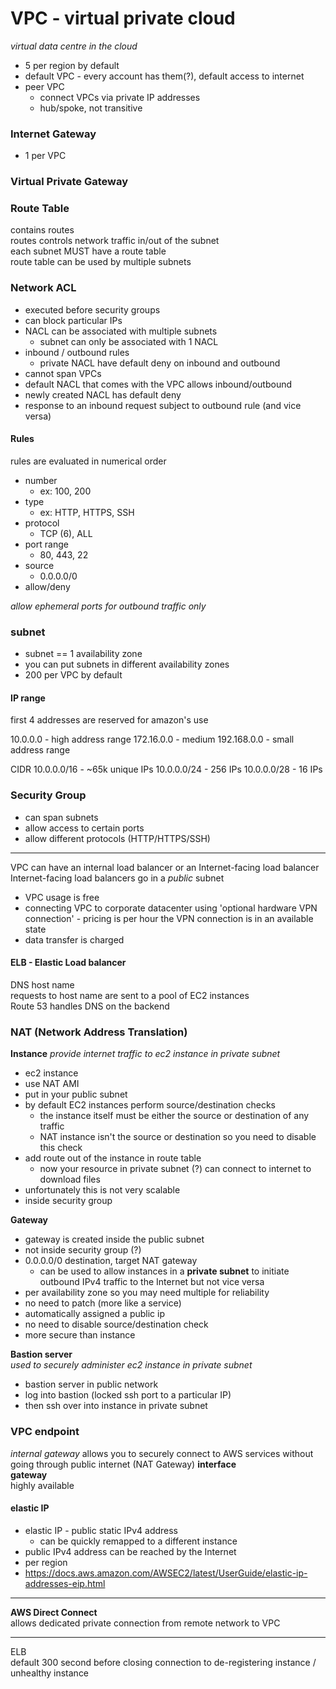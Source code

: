 # VPC - virtual private cloud
*virtual data centre in the cloud*
* 5 per region by default  
* default VPC - every account has them(?), default access to internet  
* peer VPC
  * connect VPCs via private IP addresses
  * hub/spoke, not transitive

### Internet Gateway
* 1 per VPC

### Virtual Private Gateway

### Route Table
contains routes  
routes controls network traffic in/out of the subnet  
each subnet MUST have a route table  
route table can be used by multiple subnets  

### Network ACL  
* executed before security groups
* can block particular IPs
* NACL can be associated with multiple subnets
  * subnet can only be associated with 1 NACL
* inbound / outbound rules
  * private NACL have default deny on inbound and outbound
* cannot span VPCs
* default NACL that comes with the VPC allows inbound/outbound
* newly created NACL has default deny
* response to an inbound request subject to outbound rule (and vice versa)

#### Rules
rules are evaluated in numerical order

- number
  - ex: 100, 200
- type
  - ex: HTTP, HTTPS, SSH
- protocol
  - TCP (6), ALL
- port range
  - 80, 443, 22
- source
  - 0.0.0.0/0
- allow/deny

*allow ephemeral ports for outbound traffic only*

### subnet
* subnet == 1 availability zone
* you can put subnets in different availability zones
* 200 per VPC by default

#### IP range
first 4 addresses are reserved for amazon's use  

10.0.0.0 - high address range
172.16.0.0 - medium
192.168.0.0 - small address range

CIDR
10.0.0.0/16 - ~65k unique IPs
10.0.0.0/24 - 256 IPs
10.0.0.0/28 - 16 IPs


### Security Group
* can span subnets
* allow access to certain ports
* allow different protocols (HTTP/HTTPS/SSH)

***

VPC can have an internal load balancer or an Internet-facing load balancer  
Internet-facing load balancers go in a *public* subnet  

* VPC usage is free
* connecting VPC to corporate datacenter using 'optional hardware VPN connection' - pricing is per hour the VPN connection is in an available state
* data transfer is charged  


#### ELB - Elastic Load balancer
DNS host name  
requests to host name are sent to a pool of EC2 instances  
Route 53 handles DNS on the backend

### NAT (Network Address Translation)
**Instance**
*provide internet traffic to ec2 instance in private subnet*
- ec2 instance  
- use NAT AMI
- put in your public subnet  
- by default EC2 instances perform source/destination checks
  - the instance itself must be either the source or destination of any traffic  
  - NAT instance isn't the source or destination so you need to disable this check
- add route out of the instance in route table
  - now your resource in private subnet (?) can connect to internet to download files
- unfortunately this is not very scalable
- inside security group

**Gateway**
- gateway is created inside the public subnet
- not inside security group (?)
- 0.0.0.0/0 destination, target NAT gateway
  - can be used to allow instances in a **private subnet** to initiate outbound IPv4 traffic to the Internet but not vice versa
- per availability zone so you may need multiple for reliability
- no need to patch (more like a service)
- automatically assigned a public ip  
- no need to disable source/destination check  
- more secure than instance  

**Bastion server**  
*used to securely administer ec2 instance in private subnet*
- bastion server in public network  
- log into bastion (locked ssh port to a particular IP)
- then ssh over into instance in private subnet


### VPC endpoint
*internal gateway*
allows you to securely connect to AWS services without going through public internet (NAT Gateway)
**interface**  
**gateway**  
highly available

#### elastic IP
* elastic IP - public static IPv4 address
  * can be quickly remapped to a different instance
* public IPv4 address can be reached by the Internet
* per region
* https://docs.aws.amazon.com/AWSEC2/latest/UserGuide/elastic-ip-addresses-eip.html

***
**AWS Direct Connect**  
allows dedicated private connection from remote network to VPC

***
ELB  
default 300 second before closing connection to de-registering instance / unhealthy instance

